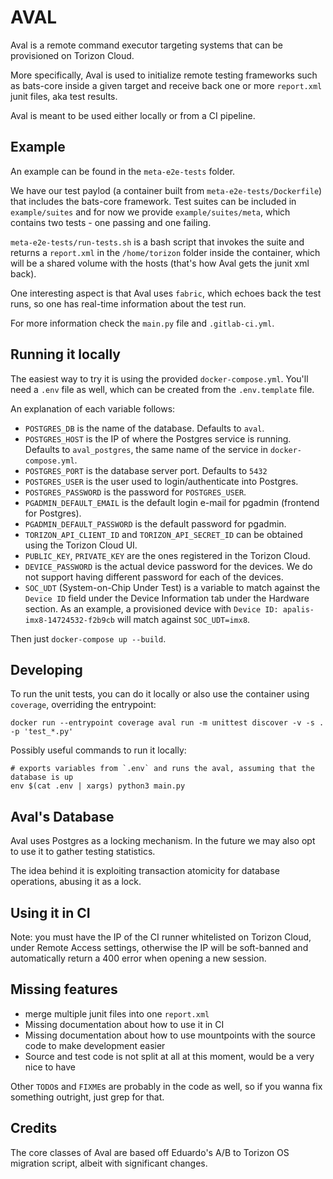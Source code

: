 # AVAL
Aval is a remote command executor targeting systems that can be provisioned on Torizon Cloud.

More specifically, Aval is used to initialize remote testing frameworks such as bats-core inside a given target and receive back one or more `report.xml` junit files, aka test results.

Aval is meant to be used either locally or from a CI pipeline.

## Example

An example can be found in the `meta-e2e-tests` folder.

We have our test paylod (a container built from `meta-e2e-tests/Dockerfile`) that includes the bats-core framework. Test suites can be included in `example/suites` and for now we provide `example/suites/meta`, which contains two tests - one passing and one failing.

`meta-e2e-tests/run-tests.sh` is a bash script that invokes the suite and returns a `report.xml` in the `/home/torizon` folder inside the container, which will be a shared volume with the hosts (that's how Aval gets the junit xml back).

One interesting aspect is that Aval uses `fabric`, which echoes back the test runs, so one has real-time information about the test run.

For more information check the `main.py` file and `.gitlab-ci.yml`.

## Running it locally

The easiest way to try it is using the provided `docker-compose.yml`.
You'll need a `.env` file as well, which can be created from the `.env.template` file.

An explanation of each variable follows:

- `POSTGRES_DB` is the name of the database. Defaults to `aval`.
- `POSTGRES_HOST` is the IP of where the Postgres service is running. Defaults to `aval_postgres`, the same name of the service in `docker-compose.yml`.
- `POSTGRES_PORT` is the database server port. Defaults to `5432`
- `POSTGRES_USER` is the user used to login/authenticate into Postgres.
- `POSTGRES_PASSWORD` is the password for `POSTGRES_USER`.
- `PGADMIN_DEFAULT_EMAIL` is the default login e-mail for pgadmin (frontend for Postgres).
- `PGADMIN_DEFAULT_PASSWORD` is the default password for pgadmin.
- `TORIZON_API_CLIENT_ID` and `TORIZON_API_SECRET_ID` can be obtained using the Torizon Cloud UI.
- `PUBLIC_KEY`, `PRIVATE_KEY` are the ones registered in the Torizon Cloud.
- `DEVICE_PASSWORD` is the actual device password for the devices. We do not support having different password for each of the devices.
- `SOC_UDT` (System-on-Chip Under Test) is a variable to match against the `Device ID` field under the Device Information tab under the Hardware section. As an example, a provisioned device with `Device ID: apalis-imx8-14724532-f2b9cb` will match against `SOC_UDT=imx8`.

Then just `docker-compose up --build`.

## Developing 

To run the unit tests, you can do it locally or also use the container using `coverage`, overriding the entrypoint:

```
docker run --entrypoint coverage aval run -m unittest discover -v -s . -p 'test_*.py'
```

Possibly useful commands to run it locally:

```
# exports variables from `.env` and runs the aval, assuming that the database is up
env $(cat .env | xargs) python3 main.py
```

## Aval's Database

Aval uses Postgres as a locking mechanism. In the future we may also opt to use it to gather testing statistics.

The idea behind it is exploiting transaction atomicity for database operations, abusing it as a lock.

## Using it in CI

Note: you must have the IP of the CI runner whitelisted on Torizon Cloud, under Remote Access settings, otherwise the IP will be soft-banned and automatically return a 400 error when opening a new session.

## Missing features
 - merge multiple junit files into one `report.xml`
 - Missing documentation about how to use it in CI
 - Missing documentation about how to use mountpoints with the source code to make development easier
 - Source and test code is not split at all at this moment, would be a very nice to have

Other `TODO`s and `FIXME`s are probably in the code as well, so if you wanna fix something outright, just grep for that.

## Credits

The core classes of Aval are based off Eduardo's A/B to Torizon OS migration script, albeit with significant changes.